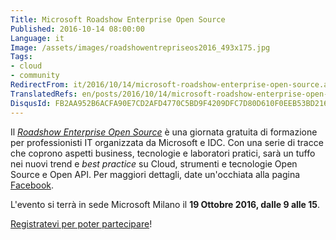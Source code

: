 ```yaml
---
Title: Microsoft Roadshow Enterprise Open Source
Published: 2016-10-14 08:00:00
Language: it
Image: /assets/images/roadshowentrepriseos2016_493x175.jpg
Tags:
- cloud
- community
RedirectFrom: it/2016/10/14/microsoft-roadshow-enterprise-open-source.aspx
TranslatedRefs: en/posts/2016/10/14/microsoft-roadshow-enterprise-open-source.md
DisqusId: FB2AA952B6ACFA90E7CD2AFD4770C5BD9F4209DFC7D80D610F0EEB53BD216C0A
---
```

Il *<a href="https://www.cvent.com/c/express/ae7b4da2-0857-4ff2-9b5e-4a899bd3beba" target="_blank">Roadshow Enterprise Open Source</a>* è una giornata gratuita di formazione per professionisti IT organizzata da Microsoft e IDC. Con una serie di tracce che coprono aspetti business, tecnologie e laboratori pratici, sarà un tuffo nei nuovi trend e *best practice* su Cloud, strumenti e tecnologie Open Source e Open API. Per maggiori dettagli, date un'occhiata alla pagina <a href="https://www.facebook.com/events/337827216558994/" target="_blank">Facebook</a>.

L'evento si terrà in sede Microsoft Milano il **19 Ottobre 2016, dalle 9 alle 15**.

<a href="https://www.cvent.com/c/express/ae7b4da2-0857-4ff2-9b5e-4a899bd3beba" target="_blank">Registratevi per poter partecipare</a>!